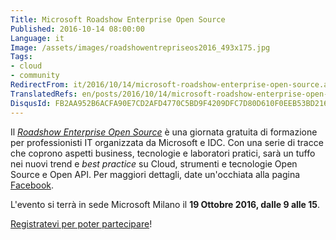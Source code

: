 ```yaml
---
Title: Microsoft Roadshow Enterprise Open Source
Published: 2016-10-14 08:00:00
Language: it
Image: /assets/images/roadshowentrepriseos2016_493x175.jpg
Tags:
- cloud
- community
RedirectFrom: it/2016/10/14/microsoft-roadshow-enterprise-open-source.aspx
TranslatedRefs: en/posts/2016/10/14/microsoft-roadshow-enterprise-open-source.md
DisqusId: FB2AA952B6ACFA90E7CD2AFD4770C5BD9F4209DFC7D80D610F0EEB53BD216C0A
---
```

Il *<a href="https://www.cvent.com/c/express/ae7b4da2-0857-4ff2-9b5e-4a899bd3beba" target="_blank">Roadshow Enterprise Open Source</a>* è una giornata gratuita di formazione per professionisti IT organizzata da Microsoft e IDC. Con una serie di tracce che coprono aspetti business, tecnologie e laboratori pratici, sarà un tuffo nei nuovi trend e *best practice* su Cloud, strumenti e tecnologie Open Source e Open API. Per maggiori dettagli, date un'occhiata alla pagina <a href="https://www.facebook.com/events/337827216558994/" target="_blank">Facebook</a>.

L'evento si terrà in sede Microsoft Milano il **19 Ottobre 2016, dalle 9 alle 15**.

<a href="https://www.cvent.com/c/express/ae7b4da2-0857-4ff2-9b5e-4a899bd3beba" target="_blank">Registratevi per poter partecipare</a>!